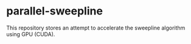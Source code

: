 # parallel-sweepline
This repository stores an attempt to accelerate the sweepline algorithm using GPU (CUDA).
